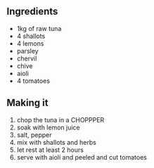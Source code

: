 ## Ingredients ##

* 1kg of raw tuna
* 4 shallots
* 4 lemons
* parsley
* chervil
* chive
* aioli
* 4 tomatoes

## Making it ##

1. chop the tuna in a CHOPPPER
2. soak with lemon juice
3. salt, pepper
4. mix with shallots and herbs
5. let rest at least 2 hours
6. serve with aioli and peeled and cut tomatoes
